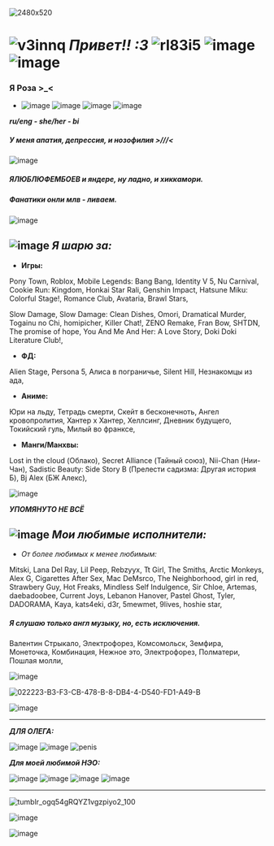 ![2480x520](https://github.com/user-attachments/assets/f136ae58-b4bb-43da-9938-7f7803fe7cb6)


# ![v3innq](https://github.com/user-attachments/assets/90894bef-00ab-4c01-a176-33a31ced9884) ***Привет!! :3*** ![rl83i5](https://github.com/user-attachments/assets/99ecfc54-3414-4522-a1ee-3767d89948de) ![image](https://github.com/user-attachments/assets/54c165b3-56ae-425d-8b39-afe226114034) ![image](https://github.com/user-attachments/assets/85bb623a-b748-43f4-bca2-db0984b0c71e)


### **Я Роза >_<**

- ![image](https://github.com/user-attachments/assets/2b7f5730-402e-4d1a-a796-7b05a11f72aa) ![image](https://github.com/user-attachments/assets/243c11ac-0472-4a23-81b4-62635bb2132f)  ![image](https://github.com/user-attachments/assets/b418f425-ec4b-4502-8b66-d9a94e00897b) ![image](https://github.com/user-attachments/assets/72915bd7-c229-4072-8517-81d0974ed1f6)


***ru/eng - she/her - bi***

##### *У меня апатия, депрессия, и нозофилия >///<*


![image](https://github.com/user-attachments/assets/3cf8ae8c-0250-46ac-948f-7088842db2c1)


##### *ЯЛЮБЛЮФЕМБОЕВ и яндере, ну ладно, и хиккамори.*

##### Фанатики онли млв - ливаем.

![image](https://github.com/user-attachments/assets/6855bfcd-303e-4a86-a2b7-040889cf92b0)

## ![image](https://github.com/user-attachments/assets/e2e88a27-d4ee-4f0b-9b48-1d579ba8af3b) ***Я шарю за:***

- **Игры:**


Pony Town, Roblox, Mobile Legends: Bang Bang, Identity V 5, Nu Carnival, Cookie Run: Kingdom, Honkai Star Rali, Genshin Impact, Hatsune Miku: Colorful Stage!, Romance Club, Avataria, Brawl Stars,

Slow Damage, Slow Damage: Clean Dishes, Omori, Dramatical Murder, Togainu no Chi, homipicher, Killer Chat!, ZENO Remake, Fran Bow, SHTDN, The promise of hope, You And Me And Her: A Love Story, Doki Doki Literature Club!,


- **ФД:**

Alien Stage, Persona 5, Алиса в пограничье, Silent Hill, Незнакомцы из ада,


- **Аниме:**

Юри на льду, Тетрадь смерти, Скейт в бесконечноть, Ангел кровопролития, Хантер х Хантер, Хеллсинг, Дневник будущего, Токийский гуль, Милый во франксе, 


- **Манги/Манхвы:**
 
Lost in the cloud (Облако), Secret Alliance (Тайный союз), Nii-Chan (Нии-Чан), Sadistic Beauty: Side Story B (Прелести садизма: Другая история Б), Bj Alex (БЖ Алекс),

![image](https://github.com/user-attachments/assets/c618e446-3275-4b42-a454-34b3a9153d79)

***УПОМЯНУТО НЕ ВСЁ***

## ![image](https://github.com/user-attachments/assets/6ed0e038-e27c-4506-82a3-b1911f7b27bc) ***Мои любимые исполнители:***

- *От более любимых к менее любимым:*

Mitski, Lana Del Ray, Lil Peep, Rebzyyx, Tt Girl, The Smiths, Arctic Monkeys, Alex G, Cigarettes After Sex, Mac DeMsrco, The Neighborhood, girl in red, Strawbery Guy, Hot Freaks, Mindless Self Indulgence, Sir Chloe, Artemas, daebadoobee, Current Joys, Lebanon Hanover, Pastel Ghost, Tyler, DADORAMA, Kaya, kats4eki, d3r, 5mewmet, 9lives, hoshie star,

##### Я слушаю только англ музыку, но, есть исключения.
 
Валентин Стрыкало, Электрофорез, Комсомольск, Земфира, Монеточка, Комбинация, Нежное это, Электрофорез, Полматери, Пошлая молли,


![image](https://github.com/user-attachments/assets/b1459318-4850-49f7-a162-7adb0b55292e)



![022223-B3-F3-CB-478-B-8-DB4-4-D540-FD1-A49-B](https://github.com/user-attachments/assets/bb00a4fd-8373-498e-97fa-12a41121898f)

![image](https://github.com/user-attachments/assets/0dc9f630-b7ed-4220-8b34-cc8a3039afb5)

-------------------------------------------------------------------------------------------------------------------

***ДЛЯ ОЛЕГА:***

![image](https://github.com/user-attachments/assets/0c066f39-ed6f-49ac-9609-f8f6b4768c2c) ![image](https://github.com/user-attachments/assets/adf1c5f7-d938-4c55-a35e-520477cf620a) ![penis](https://github.com/user-attachments/assets/95460ac7-f801-418a-88fd-3239455470ca)



***Для моей любимой НЭО:***

![image](https://github.com/user-attachments/assets/e85877a1-051d-465a-a363-bd5c0d1c5dda) ![image](https://github.com/user-attachments/assets/8f8ff73b-ba9e-4fcb-b662-c9c04fa69d9a) ![image](https://github.com/user-attachments/assets/85f1f8ae-2c46-454d-bb81-1d0875bdcd67) ![image](https://github.com/user-attachments/assets/38cd8c05-1f19-4ad2-96f9-706ff5bd4c01)

-------------------------------------------------------------------------------------------------------------------

![tumblr_ogq54gRQYZ1vgzpiyo2_100](https://github.com/user-attachments/assets/1ddf73b7-3766-44fb-bd40-17aad44a7999)

![image](https://github.com/user-attachments/assets/e08245b2-1fe4-4b91-b5c3-39ff451b1f44)

![image](https://github.com/user-attachments/assets/e9d077b2-acfb-4246-92c0-07c29f60de11)
